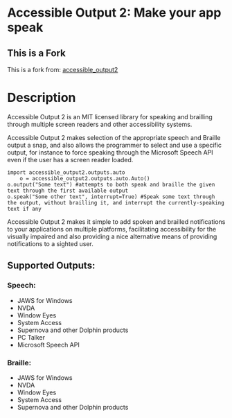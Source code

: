 # Accessible Output 2: Make your app speak
## This is a Fork

This is a fork from:
[accessible_output2](https://bitbucket.org/qsoft/accessible_output2)

# Description

Accessible Output 2 is an MIT licensed library for speaking and brailling through multiple screen readers and other accessibility systems.

Accessible Output 2 makes selection of the appropriate speech and Braille output a snap, and also allows the programmer to select and use a specific output, for instance to force speaking through the Microsoft Speech API even if the user has a screen reader loaded.


	import accessible_output2.outputs.auto
	    o = accessible_output2.outputs.auto.Auto()
	o.output("Some text") #attempts to both speak and braille the given text through the first available output
	o.speak("Some other text", interrupt=True) #Speak some text through the output, without brailling it, and interrupt the currently-speaking text if any
	
Accessible Output 2 makes it simple to add spoken and brailled notifications to your applications on multiple platforms, facilitating accessibility for the visually impaired and also providing a nice alternative means of providing notifications to a sighted user.

## Supported Outputs:
### Speech:

- JAWS for Windows
- NVDA
- Window Eyes
- System Access
- Supernova and other Dolphin products
- PC Talker
- Microsoft Speech API


### Braille:

- JAWS for Windows
- NVDA
- Window Eyes
- System Access
- Supernova and other Dolphin products
